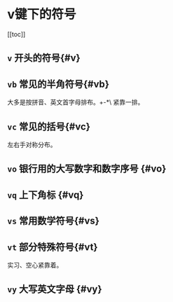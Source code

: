 <script setup>
import Keyboard from "./Keyboard.vue"
</script>
# v键下的符号
[[toc]]

## `v` 开头的符号{#v}

<Keyboard prefix="v" :data="{
    a:['@'],
    b:['％ ‰ ‱',[['半角符号']]],
    c:['℃ ㎡',[['常用括号']]],
    d:['“ 左引号'],
    e:['· 分隔符'],
    f:['（'],
    g:['《'],
    h:['》'],
    i:['、顿号'],
    j:['）'],
    k:['” 右引号'],
    l:['！'],
    m:['：'],
    n:['——'],
    o:['. 英文句号',[['大写圆圈括号的数字']]],
    p:['’ ī',[['拼音'],['标号符号','vpp'],['上下角标数字']]],
    q:['‘ ₀',[['上下角标数字']]],
    r:['→'],
    s:['～ —',[['数学']]],
    t:['【',[['部分特殊符号']]],
    u:['；'],
    v:['？'],
    w:['/'],
    x:['……'],
    y:['】',[['大写英文']]],
    z:['※'],
    }" />


## `vb` 常见的半角符号{#vb}
大多是按拼音、英文首字母排布。+-*\\ 紧靠一排。

<Keyboard prefix="vb" :data="{
    a:['&'],
    b:['%'],
    c:['\''],
    d:[','],
    e:['\\'],
    f:[';'],
    g:['|'],
    h:['/'],
    i:['-'],
    j:['#'],
    k:['`'],
    l:['~'],
    m:[':'],
    n:['.'],
    o:['*'],
    p:['/'],
    q:['$'],
    r:['*'],
    s:['='],
    t:['!'],
    u:['+'],
    v:['^'],
    w:['?'],
    x:['_'],
    y:['&quot;'],
    z:['\\'],
}"/>

## `vc` 常见的括号{#vc}
左右手对称分布。

<Keyboard prefix="vc" :data="{
    z:['｛'],
    x:['｝'],
    q:['［'],
    p:['］'],
    s:['{'],
    l:['}'],
    d:['['],
    k:[']'],
    g:['<'],
    h:['>'],
    b:['〈'],
    n:['〉'],
    f:['('],
    j:[')'],
    t:['〖'],
    y:['〗'],
    r:['【'],
    u:['】'],
    e:['『'],
    i:['』'],
    w:['「'],
    o:['」'],
    v:['〔'],
    m:['〕'],
}"/>


## `vo` 银行用的大写数字和数字序号 {#vo}

<Keyboard prefix="vo" :data="{
  a: ['①'],
  b: ['(5)'],
  c: ['(3)'],
  d: ['③'],
  e: ['叁'],
  f: ['④'],
  g: ['⑤'],
  h: ['⑥'],
  i: ['捌'],
  j: ['⑦'],
  k: ['⑧'],
  l: ['⑨'],
  m: ['(7)'],
  n: ['(6)'],
  o: ['玖'],
  p: ['零'],
  q: ['壹'],
  r: ['肆'],
  s: ['②'],
  t: ['伍'],
  u: ['柒'],
  v: ['(4)'],
  w: ['贰'],
  x: ['(2)'],
  y: ['陆'],
  z: ['(1)'],
}"/>


## `vq` 上下角标 {#vq}

<Keyboard prefix="vq" :data="{
  a: ['₁'],
  d: ['₃'],
  e: ['³'],
  f: ['₄'],
  g: ['₅'],
  h: ['₆'],
  i: ['⁸'],
  j: ['₇'],
  k: ['₈'],
  l: ['₉'],
  n: ['ⁿ'],
  o: ['⁹'],
  p: ['⁰'],
  q: ['¹'],
  r: ['⁴'],
  s: ['₂'],
  t: ['⁵'],
  u: ['⁷'],
  w: ['²'],
  x: ['ᵢ'],
  y: ['⁶'],
}"/>

## `vs` 常用数学符号{#vs}

<Keyboard prefix="vs" :data="{
    a:['＆'],
    b:['▐'],
    c:['✘'],
    d:['°'],
    e:['∴'],
    f:['′'],
    g:['══════════'],
    h:['﹣'],
    i:['－'],
    j:['＃'],
    k:['❐'],
    l:['✦'],
    m:['″'],
    n:['№'],
    o:['×'],
    p:['÷'],
    q:['￥'],
    r:['＊'],
    s:['＝'],
    t:['⇒'],
    u:['＋'],
    v:['✔'],
    w:['∵'],
    x:['________'],
    y:['☑'],
    z:['§'],
}"/>


## `vt` 部分特殊符号{#vt}
实习、空心紧靠着。

<Keyboard prefix="vt" :data="{
    a:['◄'],
    b:['✶'],
    c:['⌘'],
    d:['△'],
    e:['☆'],
    f:['▼'],
    g:['►'],
    h:['☑'],
    i:['◉'],
    j:['❎'],
    k:['■'],
    l:['□'],
    m:['◇'],
    n:['◆'],
    o:['◎'],
    p:['⊙'],
    q:['✮'],
    r:['⋆'],
    s:['▲'],
    t:['✰'],
    u:['○'],
    v:['✱'],
    w:['★'],
    x:['❄'],
    y:['●'],
    z:['✡'],
}"/>


## `vy` 大写英文字母 {#vy}

<Keyboard prefix="vy" :data="{
  a: ['A'],
  b: ['B'],
  c: ['C'],
  d: ['D'],
  e: ['E'],
  f: ['F'],
  g: ['G'],
  h: ['H'],
  i: ['I'],
  j: ['J'],
  k: ['K'],
  l: ['L'],
  m: ['M'],
  n: ['N'],
  o: ['O'],
  p: ['P'],
  q: ['Q'],
  r: ['R'],
  s: ['S'],
  t: ['T'],
  u: ['U'],
  v: ['V'],
  w: ['W'],
  x: ['X'],
  y: ['Y'],
  z: ['Z'],
}"/>
